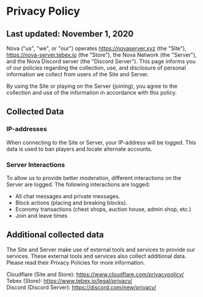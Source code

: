 # Privacy Policy
## Last updated: November 1, 2020

Nova ("us", "we", or "our") operates https://novaserver.xyz (the "Site"), https://nova-server.tebex.io (the "Store"), the Nova Network (the "Server"), and the Nova Discord server (the "Discord Server"). This page informs you of our policies regarding the collection, use, and disclosure of personal information we collect from users of the Site and Server.

By using the Site or playing on the Server (joining), you agree to the collection and use of the information in accordance with this policy.

## Collected Data
### IP-addresses
When connecting to the Site or Server, your IP-address will be logged. This data is used to ban players and locate alternate accounts.

### Server Interactions
To allow us to provide better moderation, different interactions on the Server are logged. The following interactions are logged:
* All chat messages and private messages.
* Block actions (placing and breaking blocks).
* Economy transactions (chest shops, auction house, admin shop, etc.)
* Join and leave times

## Additional collected data
The Site and Server make use of external tools and services to provide our services. These external tools and services also collect additional data. Please read their Privacy Policies for more information.

Cloudflare (Site and Store): https://www.cloudflare.com/privacypolicy/  
Tebex (Store): https://www.tebex.io/legal/privacy/  
Discord (Discord Server): https://discord.com/new/privacy/
